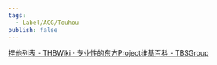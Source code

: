 ```yaml
---
tags:
  - Label/ACG/Touhou
publish: false
---
```


[捏他列表 - THBWiki · 专业性的东方Project维基百科 - TBSGroup](https://thwiki.cc/%E6%8D%8F%E4%BB%96%E5%88%97%E8%A1%A8)
